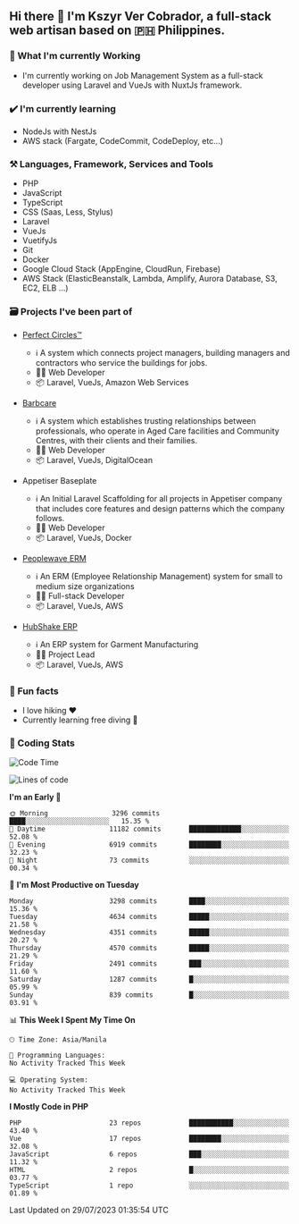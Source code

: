 ## Hi there 👋 I'm Kszyr Ver Cobrador, a full-stack web artisan based on 🇵🇭 Philippines.

### 🚀 What I'm currently Working

- I'm currently working on Job Management System as a full-stack developer using Laravel and VueJs with NuxtJs framework.

### ✔️ I'm currently learning

- NodeJs with NestJs
- AWS stack (Fargate, CodeCommit, CodeDeploy, etc...)

### ⚒️ Languages, Framework, Services and Tools
- PHP
- JavaScript
- TypeScript
- CSS (Saas, Less, Stylus)
- Laravel
- VueJs
- VuetifyJs
- Git
- Docker
- Google Cloud Stack (AppEngine, CloudRun, Firebase)
- AWS Stack (ElasticBeanstalk, Lambda, Amplify, Aurora Database, S3, EC2, ELB ...)


### 🗃 Projects I've been part of

- <a href="https://perfectcircles.com.au/" target="_blank">Perfect Circles™</a>

  - ℹ️ A system which connects project managers, building managers and contractors who service the buildings for jobs.
  - 👨‍💻 Web Developer
  - 📦 Laravel, VueJs, Amazon Web Services

- <a href="https://appetiser.com.au/portfolio/barbcare" target="_blank">Barbcare</a>

  - ℹ️ A system which establishes trusting relationships between professionals, who operate in Aged Care facilities and Community Centres, with their clients and their families.
  - 👨‍💻 Web Developer
  - 📦 Laravel, VueJs, DigitalOcean

- Appetiser Baseplate

  - ℹ️ An Initial Laravel Scaffolding for all projects in Appetiser company that includes core features and design patterns which the company follows.
  - 👨‍💻 Web Developer
  - 📦 Laravel, VueJs, Docker

- <a href="https://peoplewave.co" target="_blank">Peoplewave ERM</a>

  - ℹ️ An ERM (Employee Relationship Management) system for small to medium size organizations
  - 👨‍💻 Full-stack Developer
  - 📦 Laravel, VueJs, AWS

- <a href="https://www.posbang.com/garment-erp" target="_blank">HubShake ERP</a>

  - ℹ️ An ERP system for Garment Manufacturing
  - 👨‍💻 Project Lead
  - 📦 Laravel, VueJs, AWS

### 🌴 Fun facts

- I love hiking ❤️
- Currently learning free diving 🥽

### 🌟 Coding Stats

<!-- WakaTime Stats -->

<!--START_SECTION:waka-->
![Code Time](http://img.shields.io/badge/Code%20Time-2%2C996%20hrs%2019%20mins-blue)

![Lines of code](https://img.shields.io/badge/From%20Hello%20World%20I%27ve%20Written-15.3%20million%20lines%20of%20code-blue)

**I'm an Early 🐤** 

```text
🌞 Morning                3296 commits        ████░░░░░░░░░░░░░░░░░░░░░   15.35 % 
🌆 Daytime                11182 commits       █████████████░░░░░░░░░░░░   52.08 % 
🌃 Evening                6919 commits        ████████░░░░░░░░░░░░░░░░░   32.23 % 
🌙 Night                  73 commits          ░░░░░░░░░░░░░░░░░░░░░░░░░   00.34 % 
```
📅 **I'm Most Productive on Tuesday** 

```text
Monday                   3298 commits        ████░░░░░░░░░░░░░░░░░░░░░   15.36 % 
Tuesday                  4634 commits        █████░░░░░░░░░░░░░░░░░░░░   21.58 % 
Wednesday                4351 commits        █████░░░░░░░░░░░░░░░░░░░░   20.27 % 
Thursday                 4570 commits        █████░░░░░░░░░░░░░░░░░░░░   21.29 % 
Friday                   2491 commits        ███░░░░░░░░░░░░░░░░░░░░░░   11.60 % 
Saturday                 1287 commits        █░░░░░░░░░░░░░░░░░░░░░░░░   05.99 % 
Sunday                   839 commits         █░░░░░░░░░░░░░░░░░░░░░░░░   03.91 % 
```


📊 **This Week I Spent My Time On** 

```text
🕑︎ Time Zone: Asia/Manila

💬 Programming Languages: 
No Activity Tracked This Week

💻 Operating System: 
No Activity Tracked This Week
```

**I Mostly Code in PHP** 

```text
PHP                      23 repos            ███████████░░░░░░░░░░░░░░   43.40 % 
Vue                      17 repos            ████████░░░░░░░░░░░░░░░░░   32.08 % 
JavaScript               6 repos             ███░░░░░░░░░░░░░░░░░░░░░░   11.32 % 
HTML                     2 repos             █░░░░░░░░░░░░░░░░░░░░░░░░   03.77 % 
TypeScript               1 repo              ░░░░░░░░░░░░░░░░░░░░░░░░░   01.89 % 
```




 Last Updated on 29/07/2023 01:35:54 UTC
<!--END_SECTION:waka-->

